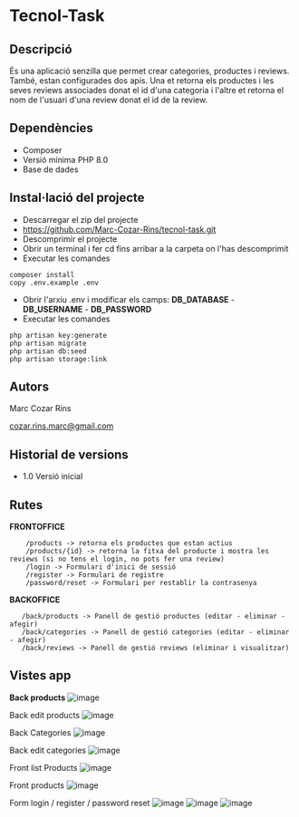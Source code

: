 # Tecnol-Task
 

## Descripció
És una aplicació senzilla que permet crear categories, productes i reviews.
També, estan configurades dos apis. 
Una et retorna els productes i les seves reviews associades donat el id d'una categoria i l'altre et retorna el nom de l'usuari d'una review donat el id de la review.

## Dependències
- Composer
- Versió mínima PHP 8.0
- Base de dades

## Instal·lació del projecte

- Descarregar el zip del projecte
- https://github.com/Marc-Cozar-Rins/tecnol-task.git
- Descomprimir el projecte
- Obrir un terminal i fer cd fins arribar a la carpeta on l'has descomprimit
- Executar les comandes
```
composer install
copy .env.example .env
```
- Obrir l'arxiu .env i modificar els camps: **DB_DATABASE** - **DB_USERNAME** - **DB_PASSWORD**
- Executar les comandes
```
php artisan key:generate
php artisan migrate
php artisan db:seed
php artisan storage:link
```

## Autors
Marc Cozar Rins

cozar.rins.marc@gmail.com


## Historial de versions
- 1.0 Versió inicial

## Rutes
**FRONTOFFICE**
```
    /products -> retorna els productes que estan actius
    /products/{id} -> retorna la fitxa del producte i mostra les reviews (si no tens el login, no pots fer una review)
    /login -> Formulari d'inici de sessió
    /register -> Formulari de registre
    /password/reset -> Formulari per restablir la contrasenya
 ```

**BACKOFFICE**
 ```
    /back/products -> Panell de gestió productes (editar - eliminar - afegir)
    /back/categories -> Panell de gestió categories (editar - eliminar - afegir)
    /back/reviews -> Panell de gestió reviews (eliminar i visualitzar)
```

## Vistes app
**Back products**
![image](https://user-images.githubusercontent.com/100949638/157167518-d3fd141c-98cc-4bcf-81e8-39f173398a33.png)

Back edit products
![image](https://user-images.githubusercontent.com/100949638/157167715-69a3f6df-fc7a-4e0a-9e76-ae3f62d2054a.png)

Back Categories
![image](https://user-images.githubusercontent.com/100949638/157167725-cb98cb7e-63e4-4dd1-8baf-efaa0216c764.png)

Back edit categories
![image](https://user-images.githubusercontent.com/100949638/157167737-827abc50-860a-473d-a536-fa0df5658213.png)


Front list Products
![image](https://user-images.githubusercontent.com/100949638/157167773-f8d20d3e-7b3f-4d84-9359-200aad75ceba.png)

Front products
![image](https://user-images.githubusercontent.com/100949638/157167904-b8eaabdd-2aab-484c-af1b-6e86c96471f4.png)


Form login / register / password reset
![image](https://user-images.githubusercontent.com/100949638/157167933-046e5eb3-d7a4-45f3-94eb-3e8ea84a45f0.png)
![image](https://user-images.githubusercontent.com/100949638/157167950-26cbf434-1356-4128-81f5-eaa6aded94b4.png)
![image](https://user-images.githubusercontent.com/100949638/157167964-aca25133-6f71-4619-9f18-96b4c436f7ec.png)



